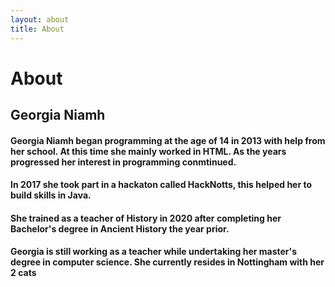 ```yaml
---
layout: about
title: About
---
```


# About
## Georgia Niamh 

#### Georgia Niamh began programming at the age of 14 in 2013 with help from her school. At this time she mainly worked in HTML. As the years progressed her interest in programming conmtinued.
#### In 2017 she took part in a hackaton called HackNotts, this helped her to build skills in Java.
#### She trained as a teacher of History in 2020 after completing her Bachelor's degree in Ancient History the year prior.
#### Georgia is still working as a teacher while undertaking her master's degree in computer science. She currently resides in Nottingham with her 2 cats


